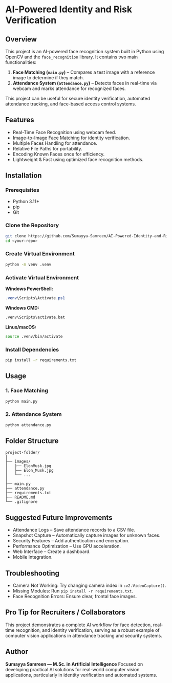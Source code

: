 # AI-Powered Identity and Risk Verification

## Overview
This project is an AI-powered face recognition system built in Python using OpenCV and the `face_recognition` library.
It contains two main functionalities:

1. **Face Matching (`main.py`)** – Compares a test image with a reference image to determine if they match.
2. **Attendance System (`attendance.py`)** – Detects faces in real-time via webcam and marks attendance for recognized faces.

This project can be useful for secure identity verification, automated attendance tracking, and face-based access control systems.

## Features
- Real-Time Face Recognition using webcam feed.
- Image-to-Image Face Matching for identity verification.
- Multiple Faces Handling for attendance.
- Relative File Paths for portability.
- Encoding Known Faces once for efficiency.
- Lightweight & Fast using optimized face recognition methods.

## Installation

### Prerequisites
- Python 3.11+
- pip
- Git

### Clone the Repository
```bash
git clone https://github.com/Sumayya-Samreen/AI-Powered-Identity-and-Risk-Verification.git
cd <your-repo>
```

### Create Virtual Environment
```bash
python -m venv .venv
```

### Activate Virtual Environment
**Windows PowerShell:**
```powershell
.venv\Scripts\Activate.ps1
```

**Windows CMD:**
```cmd
.venv\Scripts\activate.bat
```

**Linux/macOS:**
```bash
source .venv/bin/activate
```

### Install Dependencies
```bash
pip install -r requirements.txt
```

## Usage

### 1. Face Matching
```bash
python main.py
```

### 2. Attendance System
```bash
python attendance.py
```

## Folder Structure
```
project-folder/
│
├── images/
│   ├── ElonMusk.jpg
│   ├── Elon_Musk.jpg
│   └── ...
│
├── main.py
├── attendance.py
├── requirements.txt
├── README.md
└── .gitignore
```

## Suggested Future Improvements
- Attendance Logs – Save attendance records to a CSV file.
- Snapshot Capture – Automatically capture images for unknown faces.
- Security Features – Add authentication and encryption.
- Performance Optimization – Use GPU acceleration.
- Web Interface – Create a dashboard.
- Mobile Integration.

## Troubleshooting
- Camera Not Working: Try changing camera index in `cv2.VideoCapture()`.
- Missing Modules: Run `pip install -r requirements.txt`.
- Face Recognition Errors: Ensure clear, frontal face images.

## Pro Tip for Recruiters / Collaborators
This project demonstrates a complete AI workflow for face detection, real-time recognition, and identity verification, serving as a robust example of computer vision applications in attendance tracking and security systems.

## Author
**Sumayya Samreen — M.Sc. in Artificial Intelligence**
Focused on developing practical AI solutions for real-world computer vision applications, particularly in identity verification and automated systems.

